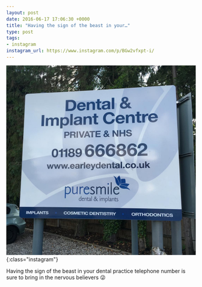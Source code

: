 ```yaml
---
layout: post
date: 2016-06-17 17:06:30 +0000
title: "Having the sign of the beast in your…"
type: post
tags:
- instagram
instagram_url: https://www.instagram.com/p/BGw2vfxpt-i/
---
```


![Instagram - BGw2vfxpt-i](/assets/BGw2vfxpt-i.jpg){:class="instagram"}

Having the sign of the beast in your dental practice telephone number is sure to bring in the nervous believers 😜
